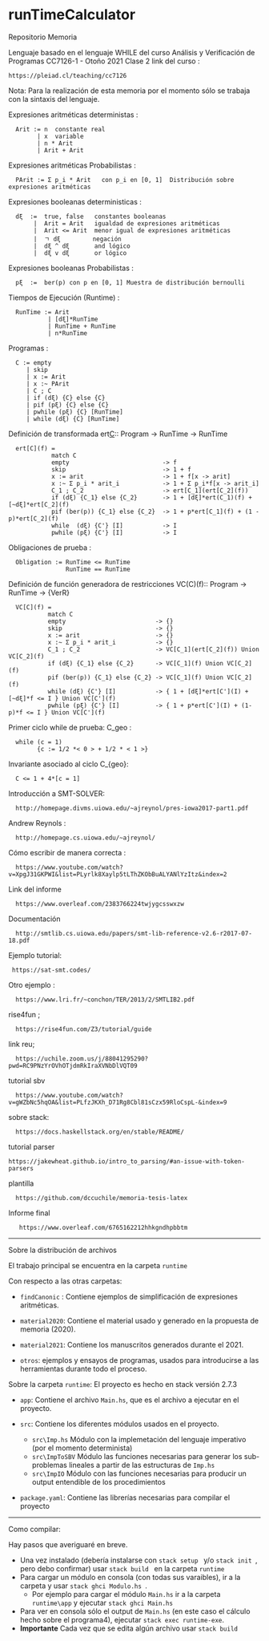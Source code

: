 # runTimeCalculator
Repositorio Memoria 


Lenguaje basado en el lenguaje WHILE del curso Análisis y Verificación de Programas CC7126-1 - Otoño 2021 Clase 2
link del curso :

    https://pleiad.cl/teaching/cc7126

Nota: Para la realización de esta memoria por el momento sólo se trabaja con la sintaxis del lenguaje.

Expresiones aritméticas deterministas :

      Arit := n  constante real
            | x  variable
            | n * Arit
            | Arit + Arit

Expresiones aritméticas Probabilistas :

      PArit := Σ p_i * Arit   con p_i en [0, 1]  Distribución sobre expresiones aritméticas

            
Expresiones booleanas deterministicas :
        
      dξ  :=  true, false   constantes booleanas
           |  Arit = Arit   igualdad de expresiones aritméticas
           |  Arit <= Arit  menor igual de expresiones aritméticas
           |  ㄱ dξ         negación
           |  dξ ^ dξ       and lógico
           |  dξ v dξ       or lógico

Expresiones booleanas Probabilistas :

      pξ  :=  ber(p) con p en [0, 1] Muestra de distribución bernoulli 

Tiempos de Ejecución (Runtime) :

      RunTime := Arit
               | [dξ]*RunTime
               | RunTime + RunTime
               | n*RunTime
Programas :

      C := empty
         | skip
         | x := Arit
         | x :~ PArit
         | C ; C 
         | if (dξ) {C} else {C}
         | pif (pξ) {C} else {C}
         | pwhile (pξ) {C} [RunTime]
         | while (dξ) {C} [RunTime]

Definición de transformada ert[C](f):: Program -> RunTime -> RunTime 

      ert[C](f) = 
                match C
                empty                          -> f                
                skip                           -> 1 + f
                x := arit                      -> 1 + f[x -> arit]
                x :~ Σ p_i * arit_i            -> 1 + Σ p_i*f[x -> arit_i]
                C_1 ; C_2                      -> ert[C_1](ert[C_2](f))
                if (dξ) {C_1} else {C_2}       -> 1 + [dξ]*ert(C_1)(f) + [~dξ]*ert[C_2](f)
                pif (ber(p)) {C_1} else {C_2}  -> 1 + p*ert[C_1](f) + (1 - p)*ert[C_2](f)
                while  (dξ) {C'} [I]           -> I
                pwhile (pξ) {C'} [I]           -> I

Obligaciones de prueba :

      Obligation := RunTime <= RunTime
                    RunTime == RunTime

Definición de función generadora de restricciones  VC(C)(f):: Program -> RunTime -> {VerR}

      VC[C](f) = 
               match C
               empty                         -> {}
               skip                          -> {}
               x := arit                     -> {}
               x :~ Σ p_i * arit_i           -> {}
               C_1 ; C_2                     -> VC[C_1](ert[C_2](f)) Union VC[C_2](f)
               if (dξ) {C_1} else {C_2}      -> VC[C_1](f) Union VC[C_2](f)
               pif (ber(p)) {C_1} else {C_2} -> VC[C_1](f) Union VC[C_2](f)
               while (dξ) {C'} [I]           -> { 1 + [dξ]*ert[C'](I) + [~dξ]*f <= I } Union VC[C'](f)
               pwhile (pξ) {C'} [I]          -> { 1 + p*ert[C'](I) + (1-p)*f <= I } Union VC[C'](f)



Primer ciclo while de prueba:
      C_geo :

      while (c = 1)
            {c := 1/2 *< 0 > + 1/2 * < 1 >}

Invariante asociado al ciclo C_{geo}:

      C <= 1 + 4*[c = 1]


Introducción a SMT-SOLVER:

      http://homepage.divms.uiowa.edu/~ajreynol/pres-iowa2017-part1.pdf

Andrew Reynols :

      http://homepage.cs.uiowa.edu/~ajreynol/

Cómo escribir de manera correcta :
    
      https://www.youtube.com/watch?v=XpgJ31GKPWI&list=PLyrlk8Xaylp5tLThZKObBuALYANlYzItz&index=2 

Link del informe 

      https://www.overleaf.com/2383766224twjygcsswxzw

Documentación

      http://smtlib.cs.uiowa.edu/papers/smt-lib-reference-v2.6-r2017-07-18.pdf

Ejemplo tutorial:

     https://sat-smt.codes/

Otro ejemplo :

      https://www.lri.fr/~conchon/TER/2013/2/SMTLIB2.pdf

rise4fun ;

      https://rise4fun.com/Z3/tutorial/guide

link reu;

      https://uchile.zoom.us/j/88041295290?pwd=RC9PNzYrOVhOTjdmRkIraXVNbDlVQT09


tutorial sbv

      https://www.youtube.com/watch?v=gWZbNc5hqOA&list=PLfzJKXh_D71Rg8Cbl81sCzx59RloCspL-&index=9

sobre stack:

      https://docs.haskellstack.org/en/stable/README/

tutorial parser
    
    https://jakewheat.github.io/intro_to_parsing/#an-issue-with-token-parsers

plantilla 

      https://github.com/dccuchile/memoria-tesis-latex 

Informe final
       
       https://www.overleaf.com/6765162212hhkgndhpbbtm

------------------------------------------------------------------------------------------------------------------------------------------------------------

Sobre la distribución de archivos

El trabajo principal se encuentra en la carpeta `runtime`

Con respecto a las otras carpetas: 

- `findCanonic` : Contiene ejemplos de simplificación de expresiones aritméticas.

- `material2020`: Contiene el material usado y generado en la propuesta de memoria (2020).

- `material2021`: Contiene los manuscritos generados durante el 2021.

- `otros`: ejemplos y ensayos de programas, usados para introducirse a las herramientas durante todo el proceso.

Sobre la carpeta `runtime`: El proyecto es hecho en stack versión 2.7.3

- `app`: Contiene el archivo `Main.hs`, que es el archivo a ejecutar en el proyecto.

- `src`: Contiene los diferentes módulos usados en el proyecto.
    - `src\Imp.hs` Módulo con la implemetación del lenguaje imperativo (por el momento determinista)
    - `src\ImpToSBV` Módulo  las funciones necesarias para generar los sub-problemas lineales a partir de las estructuras de `Imp.hs`
    - `src\ImpIO` Módulo con las funciones necesarias para producir un output entendible de los procedimientos

- `package.yaml`: Contiene las librerías necesarias para compilar el proyecto

--------------------------------------------------------------------------------------------------------------------------------------------------------

Como compilar:

Hay pasos que averiguaré en breve.

- Una vez instalado (debería instalarse con  `stack setup ` y/o `stack init `, pero debo confirmar) usar  `stack build ` en la carpeta  `runtime`
- Para cargar un módulo en consola (con todas sus varaibles), ir a la carpeta y usar  `stack ghci Modulo.hs `.
   - Por ejemplo para cargar el módulo  `Main.hs` ir a la carpeta  `runtime\app` y ejecutar  `stack ghci Main.hs `
- Para ver en consola sólo el output de  `Main.hs` (en este caso el cálculo hecho sobre el programa4), ejecutar  `stack exec runtime-exe`.
- **Importante** Cada vez que se edita algún archivo usar  `stack build`


